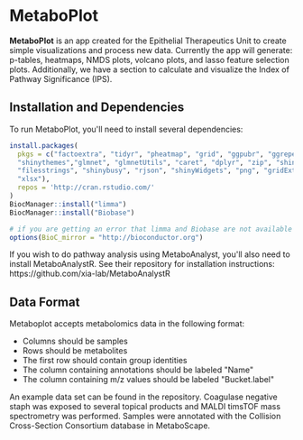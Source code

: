 # MetaboPlot

<p><b>MetaboPlot</b> is an app created for the Epithelial Therapeutics Unit to create simple visualizations and process new data. Currently the app will generate: p-tables, heatmaps, NMDS plots, volcano plots, and lasso feature selection plots. Additionally, we have a section to calculate and visualize the Index of Pathway Significance (IPS).</p>

<h2>Installation and Dependencies</h2>
<p>To run MetaboPlot, you'll need to install several dependencies: </p>

``` R
install.packages(
  pkgs = c("factoextra", "tidyr", "pheatmap", "grid", "ggpubr", "ggrepel", "vegan", "limma", "Biobase",
  "shinythemes","glmnet", "glmnetUtils", "caret", "dplyr", "zip", "shinycssloaders", "MetaboAnalystR",
  "filesstrings", "shinybusy", "rjson", "shinyWidgets", "png", "gridExtra", "fitdistrplus", "BiocManager",
  "xlsx"), 
  repos = 'http://cran.rstudio.com/'
)
BiocManager::install("limma")
BiocManager::install("Biobase")

# if you are getting an error that limma and Biobase are not available for your version of R, run the line of code below then try again 
options(BioC_mirror = "http://bioconductor.org")
```

<p>If you wish to do pathway analysis using MetaboAnalyst, you'll also need to install MetaboAnalystR. <a html = "https://github.com/xia-lab/MetaboAnalystR">See their repository<a/> for installation instructions: https://github.com/xia-lab/MetaboAnalystR</p>

<h2>Data Format</h2>
<p>Metaboplot accepts metabolomics data in the following format:</p>
<ul>
<li>Columns should be samples</li>
<li>Rows should be metabolites</li>
<li>The first row should contain group identities</li>
<li>The column containing annotations should be labeled "Name"</li>
<li>The column containing m/z values should be labeled "Bucket.label"</li>
</ul>
<p>An example data set can be found in the repository. Coagulase negative staph was exposed to several topical products and MALDI timsTOF mass spectrometry was performed. Samples were annotated with the Collision Cross-Section Consortium database in MetaboScape.</p>










